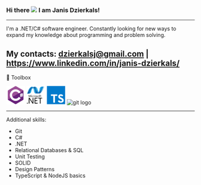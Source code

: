 ### Hi there <img src="https://raw.githubusercontent.com/MartinHeinz/MartinHeinz/master/wave.gif" width="30px"> I am Janis Dzierkals!

---
I'm a .NET/C# software engineer. Constantly looking for new ways to expand my knowledge about programming and problem solving. 

My contacts: dzierkalsj@gmail.com | https://www.linkedin.com/in/janis-dzierkals/
---
🧰 Toolbox

<img src="https://raw.githubusercontent.com/devicons/devicon/7a4ca8aa871d6dca81691e018d31eed89cb70a76/icons/csharp/csharp-original.svg" alt="csharp logo" width="50px"> <img src="https://raw.githubusercontent.com/devicons/devicon/7a4ca8aa871d6dca81691e018d31eed89cb70a76/icons/dot-net/dot-net-original-wordmark.svg" alt="dotnet logo" width="50px"> <img src="https://raw.githubusercontent.com/devicons/devicon/7a4ca8aa871d6dca81691e018d31eed89cb70a76/icons/typescript/typescript-original.svg" alt="typescript logo" width="50px"> <img src="https://cdn.worldvectorlogo.com/logos/git-icon.svg" alt="git logo" width="50px">

---

Additional skills:

* Git
* C#
* .NET
* Relational Databases & SQL
* Unit Testing
* SOLID
* Design Patterns
* TypeScript & NodeJS basics


